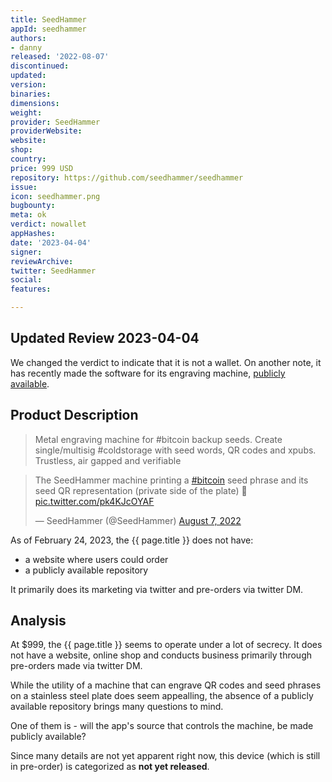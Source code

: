 ```yaml
---
title: SeedHammer
appId: seedhammer
authors:
- danny
released: '2022-08-07'
discontinued: 
updated: 
version: 
binaries: 
dimensions: 
weight: 
provider: SeedHammer
providerWebsite: 
website: 
shop: 
country: 
price: 999 USD
repository: https://github.com/seedhammer/seedhammer
issue: 
icon: seedhammer.png
bugbounty: 
meta: ok
verdict: nowallet
appHashes: 
date: '2023-04-04'
signer: 
reviewArchive: 
twitter: SeedHammer
social: 
features: 

---
```


## Updated Review 2023-04-04

We changed the verdict to indicate that it is not a wallet. On another note, it has recently made the software for its engraving machine, [publicly available](https://github.com/seedhammer/seedhammer).

## Product Description 

> Metal engraving machine for #bitcoin backup seeds. Create single/multisig #coldstorage with seed words, QR codes and xpubs. Trustless, air gapped and verifiable

<blockquote class="twitter-tweet"><p lang="en" dir="ltr">The SeedHammer machine printing a <a href="https://twitter.com/hashtag/bitcoin?src=hash&amp;ref_src=twsrc%5Etfw">#bitcoin</a> seed phrase and its seed QR representation (private side of the plate) 🔨 <a href="https://t.co/pk4KJcOYAF">pic.twitter.com/pk4KJcOYAF</a></p>&mdash; SeedHammer (@SeedHammer) <a href="https://twitter.com/SeedHammer/status/1556275131688837120?ref_src=twsrc%5Etfw">August 7, 2022</a></blockquote> <script async src="https://platform.twitter.com/widgets.js" charset="utf-8"></script>

As of February 24, 2023, the {{ page.title }} does not have:

- a website where users could order
- a publicly available repository

It primarily does its marketing via twitter and pre-orders via twitter DM.

## Analysis

At $999, the {{ page.title }} seems to operate under a lot of secrecy. It does not have a website, online shop and conducts business primarily through pre-orders made via twitter DM. 

While the utility of a machine that can engrave QR codes and seed phrases on a stainless steel plate does seem appealling, the absence of a publicly available repository brings many questions to mind. 

One of them is - will the app's source that controls the machine, be made publicly available? 

Since many details are not yet apparent right now, this device (which is still in pre-order) is categorized as **not yet released**.



